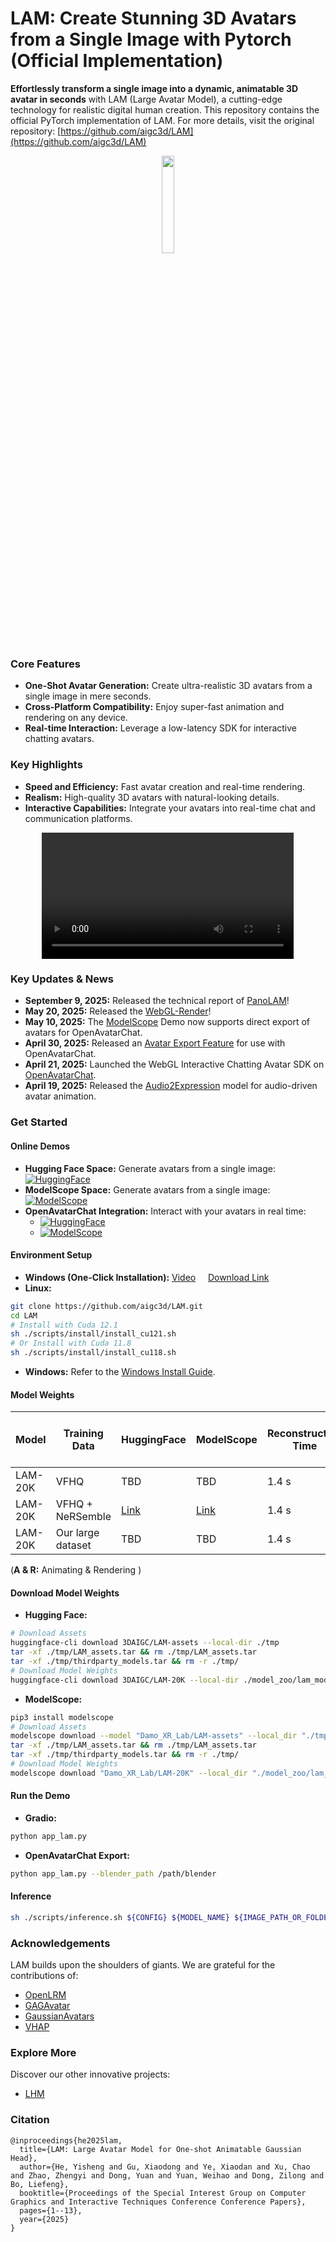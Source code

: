# LAM: Create Stunning 3D Avatars from a Single Image with Pytorch (Official Implementation)

**Effortlessly transform a single image into a dynamic, animatable 3D avatar in seconds** with LAM (Large Avatar Model), a cutting-edge technology for realistic digital human creation.  This repository contains the official PyTorch implementation of LAM.  For more details, visit the original repository: [https://github.com/aigc3d/LAM](https://github.com/aigc3d/LAM)

<p align="center">
  <img src="./assets/images/logo.jpeg" width="20%">
</p>

### Core Features

*   **One-Shot Avatar Generation:** Create ultra-realistic 3D avatars from a single image in mere seconds.
*   **Cross-Platform Compatibility:** Enjoy super-fast animation and rendering on any device.
*   **Real-time Interaction:** Leverage a low-latency SDK for interactive chatting avatars.

### Key Highlights

*   **Speed and Efficiency:** Fast avatar creation and real-time rendering.
*   **Realism:** High-quality 3D avatars with natural-looking details.
*   **Interactive Capabilities:** Integrate your avatars into real-time chat and communication platforms.

<div align="center">
  <video controls src="https://github.com/user-attachments/assets/98f66655-e1c1-40a9-ab58-bdd49dafedda" width="80%">
  </video>
</div>

### Key Updates & News

*   **September 9, 2025:** Released the technical report of [PanoLAM](https://arxiv.org/pdf/2509.07552)!
*   **May 20, 2025:** Released the [WebGL-Render](https://github.com/aigc3d/LAM_WebRender)!
*   **May 10, 2025:** The [ModelScope](https://www.modelscope.cn/studios/Damo_XR_Lab/LAM_Large_Avatar_Model) Demo now supports direct export of avatars for OpenAvatarChat.
*   **April 30, 2025:**  Released an [Avatar Export Feature](tools/AVATAR_EXPORT_GUIDE.md) for use with OpenAvatarChat.
*   **April 21, 2025:** Launched the WebGL Interactive Chatting Avatar SDK on [OpenAvatarChat](https://github.com/HumanAIGC-Engineering/OpenAvatarChat).
*   **April 19, 2025:** Released the [Audio2Expression](https://github.com/aigc3d/LAM_Audio2Expression) model for audio-driven avatar animation.

### Get Started

#### Online Demos

*   **Hugging Face Space:** Generate avatars from a single image: [![HuggingFace](https://img.shields.io/badge/🤗-HuggingFace_Space-blue)](https://huggingface.co/spaces/3DAIGC/LAM)
*   **ModelScope Space:** Generate avatars from a single image:  [![ModelScope](https://img.shields.io/badge/🧱-ModelScope_Space-blue)](https://www.modelscope.cn/studios/Damo_XR_Lab/LAM_Large_Avatar_Model)
*   **OpenAvatarChat Integration:** Interact with your avatars in real time:
    *   [![HuggingFace](https://img.shields.io/badge/🤗-HuggingFace_Space-blue)](https://huggingface.co/spaces/HumanAIGC-Engineering-Team/open-avatar-chat)
    *   [![ModelScope](https://img.shields.io/badge/🧱-ModelScope_Space-blue)](https://www.modelscope.cn/studios/HumanAIGC-Engineering/open-avatar-chat)

#### Environment Setup

*   **Windows (One-Click Installation):**  [Video](https://www.bilibili.com/video/BV13QGizqEey) &nbsp; &nbsp; [Download Link](https://virutalbuy-public.oss-cn-hangzhou.aliyuncs.com/share/aigc3d/data/LAM/Installation/LAM-windows-one-click-install.zip)
*   **Linux:**

```bash
git clone https://github.com/aigc3d/LAM.git
cd LAM
# Install with Cuda 12.1
sh ./scripts/install/install_cu121.sh
# Or Install with Cuda 11.8
sh ./scripts/install/install_cu118.sh
```

*   **Windows:**  Refer to the [Windows Install Guide](scripts/install/WINDOWS_INSTALL.md).

#### Model Weights

| Model       | Training Data                  | HuggingFace                                                                | ModelScope                                                                 | Reconstruction Time | A100 (A & R)  | XiaoMi 14 Phone (A & R) |
|-------------|--------------------------------|----------------------------------------------------------------------------|-----------------------------------------------------------------------------|---------------------|---------------|---------------------------|
| LAM-20K     | VFHQ                           | TBD                                                                        | TBD                                                                         | 1.4 s               | 562.9FPS      | 110+FPS                   |
| LAM-20K     | VFHQ + NeRSemble                | [Link](https://huggingface.co/3DAIGC/LAM-20K)                                | [Link](https://www.modelscope.cn/models/Damo_XR_Lab/LAM-20K/summary)        | 1.4 s               | 562.9FPS      | 110+FPS                   |
| LAM-20K     | Our large dataset | TBD                                                                        | TBD                                                                         | 1.4 s               | 562.9FPS      | 110+FPS                   |

(**A & R:** Animating & Rendering )

#### Download Model Weights

*   **Hugging Face:**

```bash
# Download Assets
huggingface-cli download 3DAIGC/LAM-assets --local-dir ./tmp
tar -xf ./tmp/LAM_assets.tar && rm ./tmp/LAM_assets.tar
tar -xf ./tmp/thirdparty_models.tar && rm -r ./tmp/
# Download Model Weights
huggingface-cli download 3DAIGC/LAM-20K --local-dir ./model_zoo/lam_models/releases/lam/lam-20k/step_045500/
```

*   **ModelScope:**

```bash
pip3 install modelscope
# Download Assets
modelscope download --model "Damo_XR_Lab/LAM-assets" --local_dir "./tmp/"
tar -xf ./tmp/LAM_assets.tar && rm ./tmp/LAM_assets.tar
tar -xf ./tmp/thirdparty_models.tar && rm -r ./tmp/
# Download Model Weights
modelscope download "Damo_XR_Lab/LAM-20K" --local_dir "./model_zoo/lam_models/releases/lam/lam-20k/step_045500/"
```

#### Run the Demo

*   **Gradio:**

```bash
python app_lam.py
```

*   **OpenAvatarChat Export:**

```bash
python app_lam.py --blender_path /path/blender
```

#### Inference

```bash
sh ./scripts/inference.sh ${CONFIG} ${MODEL_NAME} ${IMAGE_PATH_OR_FOLDER} ${MOTION_SEQ}
```

### Acknowledgements

LAM builds upon the shoulders of giants.  We are grateful for the contributions of:

*   [OpenLRM](https://github.com/3DTopia/OpenLRM)
*   [GAGAvatar](https://github.com/xg-chu/GAGAvatar)
*   [GaussianAvatars](https://github.com/ShenhanQian/GaussianAvatars)
*   [VHAP](https://github.com/ShenhanQian/VHAP)

### Explore More

Discover our other innovative projects:

*   [LHM](https://github.com/aigc3d/LHM)

### Citation

```
@inproceedings{he2025lam,
  title={LAM: Large Avatar Model for One-shot Animatable Gaussian Head},
  author={He, Yisheng and Gu, Xiaodong and Ye, Xiaodan and Xu, Chao and Zhao, Zhengyi and Dong, Yuan and Yuan, Weihao and Dong, Zilong and Bo, Liefeng},
  booktitle={Proceedings of the Special Interest Group on Computer Graphics and Interactive Techniques Conference Conference Papers},
  pages={1--13},
  year={2025}
}
```